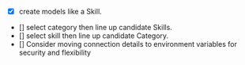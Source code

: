 - [x] create models like a Skill.
- [] select category then line up candidate Skills.
- [] select skill then line up candidate Category.
- [] Consider moving connection details to environment variables for security and flexibility